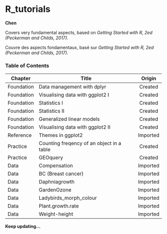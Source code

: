 # R_tutorials
**Chen**

Covers very fundamental aspects, based on *Getting Started with R, 2ed (Peckerman and Childs, 2017).* 

Couvre des aspects fondamentaux, basé sur *Getting Started with R, 2ed (Peckerman and Childs, 2017).*

### Table of Contents
| Chapter    | Title                                     | Origin   |
| ---------- | ----------------------------------------- |:--------:| 
| Foundation | Data management with dplyr                | Created  |
| Foundation | Visualising data with ggplot2 I           | Created  |
| Foundation | Statistics I                              | Created  |
| Foundation | Statistics II                             | Created  |
| Foundation | Generalized linear models                 | Created  |
| Foundation | Visualising data with ggplot2 II          | Created  |
| Reference  | Themes in ggplot2                         | Imported |
| Practice   | Counting freqency of an object in a table | Created  |
| Practice   | GEOquery                                  | Created  |
| Data       | Compensation                              | Imported |
| Data       | BC (Breast cancer)                        | Imported |
| Data       | Daphniagrowth                             | Imported |
| Data       | GardenOzone                               | Imported |
| Data       | Ladybirds_morph_colour                    | Imported |
| Data       | Plant.growth.rate                         | Imported |
| Data       | Weight-height                             | Imported |

**Keep updating...**

